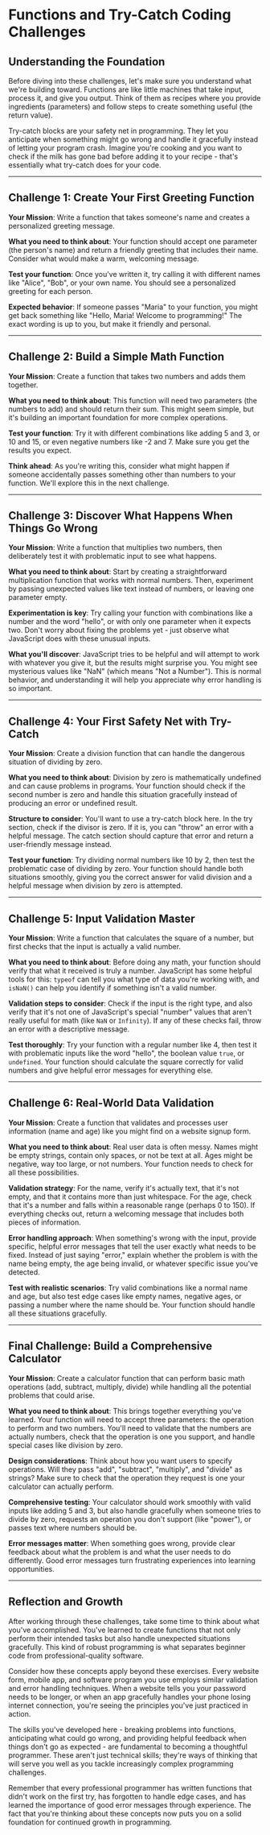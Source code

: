 # Functions and Try-Catch Coding Challenges

## Understanding the Foundation

Before diving into these challenges, let's make sure you understand what we're building toward. Functions are like little machines that take input, process it, and give you output. Think of them as recipes where you provide ingredients (parameters) and follow steps to create something useful (the return value).

Try-catch blocks are your safety net in programming. They let you anticipate when something might go wrong and handle it gracefully instead of letting your program crash. Imagine you're cooking and you want to check if the milk has gone bad before adding it to your recipe - that's essentially what try-catch does for your code.

---

## Challenge 1: Create Your First Greeting Function
**Your Mission**: Write a function that takes someone's name and creates a personalized greeting message.

**What you need to think about**: Your function should accept one parameter (the person's name) and return a friendly greeting that includes their name. Consider what would make a warm, welcoming message.

**Test your function**: Once you've written it, try calling it with different names like "Alice", "Bob", or your own name. You should see a personalized greeting for each person.

**Expected behavior**: If someone passes "Maria" to your function, you might get back something like "Hello, Maria! Welcome to programming!" The exact wording is up to you, but make it friendly and personal.

---

## Challenge 2: Build a Simple Math Function
**Your Mission**: Create a function that takes two numbers and adds them together.

**What you need to think about**: This function will need two parameters (the numbers to add) and should return their sum. This might seem simple, but it's building an important foundation for more complex operations.

**Test your function**: Try it with different combinations like adding 5 and 3, or 10 and 15, or even negative numbers like -2 and 7. Make sure you get the results you expect.

**Think ahead**: As you're writing this, consider what might happen if someone accidentally passes something other than numbers to your function. We'll explore this in the next challenge.

---

## Challenge 3: Discover What Happens When Things Go Wrong
**Your Mission**: Write a function that multiplies two numbers, then deliberately test it with problematic input to see what happens.

**What you need to think about**: Start by creating a straightforward multiplication function that works with normal numbers. Then, experiment by passing unexpected values like text instead of numbers, or leaving one parameter empty.

**Experimentation is key**: Try calling your function with combinations like a number and the word "hello", or with only one parameter when it expects two. Don't worry about fixing the problems yet - just observe what JavaScript does with these unusual inputs.

**What you'll discover**: JavaScript tries to be helpful and will attempt to work with whatever you give it, but the results might surprise you. You might see mysterious values like "NaN" (which means "Not a Number"). This is normal behavior, and understanding it will help you appreciate why error handling is so important.

---

## Challenge 4: Your First Safety Net with Try-Catch
**Your Mission**: Create a division function that can handle the dangerous situation of dividing by zero.

**What you need to think about**: Division by zero is mathematically undefined and can cause problems in programs. Your function should check if the second number is zero and handle this situation gracefully instead of producing an error or undefined result.

**Structure to consider**: You'll want to use a try-catch block here. In the try section, check if the divisor is zero. If it is, you can "throw" an error with a helpful message. The catch section should capture that error and return a user-friendly message instead.

**Test your function**: Try dividing normal numbers like 10 by 2, then test the problematic case of dividing by zero. Your function should handle both situations smoothly, giving you the correct answer for valid division and a helpful message when division by zero is attempted.

---

## Challenge 5: Input Validation Master
**Your Mission**: Write a function that calculates the square of a number, but first checks that the input is actually a valid number.

**What you need to think about**: Before doing any math, your function should verify that what it received is truly a number. JavaScript has some helpful tools for this: `typeof` can tell you what type of data you're working with, and `isNaN()` can help you identify if something isn't a valid number.

**Validation steps to consider**: Check if the input is the right type, and also verify that it's not one of JavaScript's special "number" values that aren't really useful for math (like `NaN` or `Infinity`). If any of these checks fail, throw an error with a descriptive message.

**Test thoroughly**: Try your function with a regular number like 4, then test it with problematic inputs like the word "hello", the boolean value `true`, or `undefined`. Your function should calculate the square correctly for valid numbers and give helpful error messages for everything else.

---

## Challenge 6: Real-World Data Validation
**Your Mission**: Create a function that validates and processes user information (name and age) like you might find on a website signup form.

**What you need to think about**: Real user data is often messy. Names might be empty strings, contain only spaces, or not be text at all. Ages might be negative, way too large, or not numbers. Your function needs to check for all these possibilities.

**Validation strategy**: For the name, verify it's actually text, that it's not empty, and that it contains more than just whitespace. For the age, check that it's a number and falls within a reasonable range (perhaps 0 to 150). If everything checks out, return a welcoming message that includes both pieces of information.

**Error handling approach**: When something's wrong with the input, provide specific, helpful error messages that tell the user exactly what needs to be fixed. Instead of just saying "error," explain whether the problem is with the name being empty, the age being invalid, or whatever specific issue you've detected.

**Test with realistic scenarios**: Try valid combinations like a normal name and age, but also test edge cases like empty names, negative ages, or passing a number where the name should be. Your function should handle all these situations gracefully.

---

## Final Challenge: Build a Comprehensive Calculator
**Your Mission**: Create a calculator function that can perform basic math operations (add, subtract, multiply, divide) while handling all the potential problems that could arise.

**What you need to think about**: This brings together everything you've learned. Your function will need to accept three parameters: the operation to perform and two numbers. You'll need to validate that the numbers are actually numbers, check that the operation is one you support, and handle special cases like division by zero.

**Design considerations**: Think about how you want users to specify operations. Will they pass "add", "subtract", "multiply", and "divide" as strings? Make sure to check that the operation they request is one your calculator can actually perform.

**Comprehensive testing**: Your calculator should work smoothly with valid inputs like adding 5 and 3, but also handle gracefully when someone tries to divide by zero, requests an operation you don't support (like "power"), or passes text where numbers should be.

**Error messages matter**: When something goes wrong, provide clear feedback about what the problem is and what the user needs to do differently. Good error messages turn frustrating experiences into learning opportunities.

---

## Reflection and Growth

After working through these challenges, take some time to think about what you've accomplished. You've learned to create functions that not only perform their intended tasks but also handle unexpected situations gracefully. This kind of robust programming is what separates beginner code from professional-quality software.

Consider how these concepts apply beyond these exercises. Every website form, mobile app, and software program you use employs similar validation and error handling techniques. When a website tells you your password needs to be longer, or when an app gracefully handles your phone losing internet connection, you're seeing the principles you've just practiced in action.

The skills you've developed here - breaking problems into functions, anticipating what could go wrong, and providing helpful feedback when things don't go as expected - are fundamental to becoming a thoughtful programmer. These aren't just technical skills; they're ways of thinking that will serve you well as you tackle increasingly complex programming challenges.

Remember that every professional programmer has written functions that didn't work on the first try, has forgotten to handle edge cases, and has learned the importance of good error messages through experience. The fact that you're thinking about these concepts now puts you on a solid foundation for continued growth in programming.
